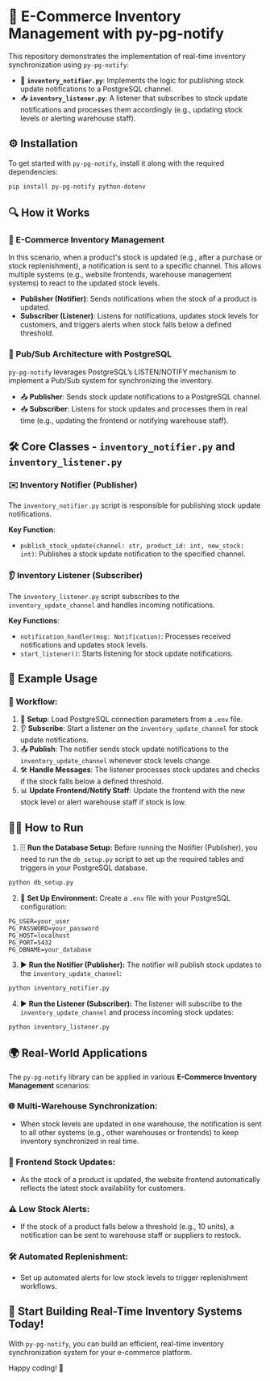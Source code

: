 # 🛒 E-Commerce Inventory Management with py-pg-notify

This repository demonstrates the implementation of real-time inventory synchronization using `py-pg-notify`:

- 📜 **`inventory_notifier.py`**: Implements the logic for publishing stock update notifications to a PostgreSQL channel.
- 📥 **`inventory_listener.py`**: A listener that subscribes to stock update notifications and processes them accordingly (e.g., updating stock levels or alerting warehouse staff).

## ⚙️ Installation

To get started with `py-pg-notify`, install it along with the required dependencies:

```bash
pip install py-pg-notify python-dotenv
```

## 🔍 How it Works

### 🛒 E-Commerce Inventory Management
In this scenario, when a product's stock is updated (e.g., after a purchase or stock replenishment), a notification is sent to a specific channel. This allows multiple systems (e.g., website frontends, warehouse management systems) to react to the updated stock levels.

- **Publisher (Notifier)**: Sends notifications when the stock of a product is updated.
- **Subscriber (Listener)**: Listens for notifications, updates stock levels for customers, and triggers alerts when stock falls below a defined threshold.

### 📡 Pub/Sub Architecture with PostgreSQL
`py-pg-notify` leverages PostgreSQL’s LISTEN/NOTIFY mechanism to implement a Pub/Sub system for synchronizing the inventory.

- 📤 **Publisher**: Sends stock update notifications to a PostgreSQL channel.
- 📥 **Subscriber**: Listens for stock updates and processes them in real time (e.g., updating the frontend or notifying warehouse staff).

## 🛠️ Core Classes - `inventory_notifier.py` and `inventory_listener.py`

### ✉️ Inventory Notifier (Publisher)
The `inventory_notifier.py` script is responsible for publishing stock update notifications.

**Key Function**:
- `publish_stock_update(channel: str, product_id: int, new_stock: int)`: Publishes a stock update notification to the specified channel.

### 👂 Inventory Listener (Subscriber)
The `inventory_listener.py` script subscribes to the `inventory_update_channel` and handles incoming notifications.

**Key Functions**:
- `notification_handler(msg: Notification)`: Processes received notifications and updates stock levels.
- `start_listener()`: Starts listening for stock update notifications.

## 🚀 Example Usage

### 🔄 Workflow:
1. 🔧 **Setup**: Load PostgreSQL connection parameters from a `.env` file.
2. 👂 **Subscribe**: Start a listener on the `inventory_update_channel` for stock update notifications.
3. 📤 **Publish**: The notifier sends stock update notifications to the `inventory_update_channel` whenever stock levels change.
4. 🛠️ **Handle Messages**: The listener processes stock updates and checks if the stock falls below a defined threshold.
5. 📊 **Update Frontend/Notify Staff**: Update the frontend with the new stock level or alert warehouse staff if stock is low.

## 🏃‍♂️ How to Run

1. 🗄️ **Run the Database Setup:**
Before running the Notifier (Publisher), you need to run the `db_setup.py` script to set up the required tables and triggers in your PostgreSQL database.
```bash
python db_setup.py
```

2. 📁 **Set Up Environment:**
Create a `.env` file with your PostgreSQL configuration:
```dotenv
PG_USER=your_user
PG_PASSWORD=your_password
PG_HOST=localhost
PG_PORT=5432
PG_DBNAME=your_database
```

3. ▶️ **Run the Notifier (Publisher):** 
The notifier will publish stock updates to the `inventory_update_channel`:
```bash
python inventory_notifier.py
```

4. ▶️ **Run the Listener (Subscriber):** The listener will subscribe to the `inventory_update_channel` and process incoming stock updates:
```bash
python inventory_listener.py
```

## 🌍 Real-World Applications

The `py-pg-notify` library can be applied in various **E-Commerce Inventory Management** scenarios:

### 🌐 Multi-Warehouse Synchronization:
- When stock levels are updated in one warehouse, the notification is sent to all other systems (e.g., other warehouses or frontends) to keep inventory synchronized in real time.

### 📱 Frontend Stock Updates:
- As the stock of a product is updated, the website frontend automatically reflects the latest stock availability for customers.

### ⚠️ Low Stock Alerts:
- If the stock of a product falls below a threshold (e.g., 10 units), a notification can be sent to warehouse staff or suppliers to restock.

### 🛠️ Automated Replenishment:
- Set up automated alerts for low stock levels to trigger replenishment workflows.

## 🚀 Start Building Real-Time Inventory Systems Today!

With `py-pg-notify`, you can build an efficient, real-time inventory synchronization system for your e-commerce platform.

Happy coding! 🎉
